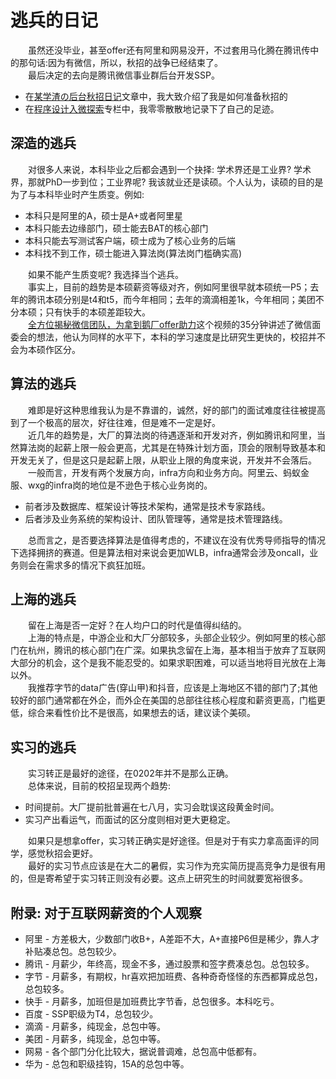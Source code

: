 # 逃兵的日记
&emsp;&emsp;虽然还没毕业，甚至offer还有阿里和网易没开，不过套用马化腾在腾讯传中的那句话:因为有微信，所以，秋招的战争已经结束了。   
&emsp;&emsp;最后决定的去向是腾讯微信事业群后台开发SSP。
- 在[某学渣の后台秋招日记](https://zhuanlan.zhihu.com/p/237740524)文章中，我大致介绍了我是如何准备秋招的
- 在[程序设计入微探索](https://www.zhihu.com/column/c_1039197804748595200)专栏中，我零零散散地记录下了自己的足迹。



## 深造的逃兵
&emsp;&emsp;对很多人来说，本科毕业之后都会遇到一个抉择: 学术界还是工业界? 学术界，那就PhD一步到位；工业界呢? 我该就业还是读硕。个人认为，读硕的目的是为了与本科毕业时产生质变。例如:
- 本科只是阿里的A，硕士是A+或者阿里星
- 本科只能去边缘部门，硕士能去BAT的核心部门
- 本科只能去写测试客户端，硕士成为了核心业务的后端
- 本科找不到工作，硕士能进入算法岗(算法岗门槛确实高)

&emsp;&emsp;如果不能产生质变呢? 我选择当个逃兵。  
&emsp;&emsp;事实上，目前的趋势是本硕薪资等级对齐，例如阿里很早就本硕统一P5；去年的腾讯本硕分别是t4和t5，而今年相同；去年的滴滴相差1k，今年相同；美团不分本硕；只有快手的本硕差距较大。   
&emsp;&emsp;[全方位揭秘微信团队，为拿到鹅厂offer助力](https://v.qq.com/x/cover/5cgr7q4siw1jzka/m0720zimxir.html)这个视频的35分钟讲述了微信面委会的想法，他认为同样的水平下，本科的学习速度是比研究生更快的，校招并不会为本硕作区分。

## 算法的逃兵

&emsp;&emsp;难即是好这种思维我认为是不靠谱的，诚然，好的部门的面试难度往往被提高到了一个极高的层次，好往往难，但是难不一定是好。  
&emsp;&emsp;近几年的趋势是，大厂的算法岗的待遇逐渐和开发对齐，例如腾讯和阿里，当然算法岗的起薪上限一般会更高，尤其是在特殊计划方面，顶会的限制导致基本和开发无关了，但是这只是起薪上限，从职业上限的角度来说，开发并不会落后。  
&emsp;&emsp;一般而言，开发有两个发展方向，infra方向和业务方向。阿里云、蚂蚁金服、wxg的infra岗的地位是不逊色于核心业务岗的。   
- 前者涉及数据库、框架设计等技术架构，通常是技术专家路线。
- 后者涉及业务系统的架构设计、团队管理等，通常是技术管理路线。

&emsp;&emsp;总而言之，是否要选择算法是值得考虑的，不建议在没有优秀导师指导的情况下选择拥挤的赛道。但是算法相对来说会更加WLB，infra通常会涉及oncall，业务则会在需求多的情况下疯狂加班。

## 上海的逃兵


&emsp;&emsp;留在上海是否一定好？在人均户口的时代是值得纠结的。  
&emsp;&emsp;上海的特点是，中游企业和大厂分部较多，头部企业较少。例如阿里的核心部门在杭州，腾讯的核心部门在广深。如果执念留在上海，基本相当于放弃了互联网大部分的机会，这个是我不能忍受的。如果求职困难，可以适当地将目光放在上海以外。  
&emsp;&emsp;我推荐字节的data广告(穿山甲)和抖音，应该是上海地区不错的部门了;其他较好的部门通常都在外企，而外企在美国的总部往往核心程度和薪资更高，门槛更低，综合来看性价比不是很高，如果想去的话，建议读个美硕。

## 实习的逃兵
&emsp;&emsp;实习转正是最好的途径，在0202年并不是那么正确。  
&emsp;&emsp;总体来说，目前的校招呈现两个趋势:
- 时间提前。大厂提前批普遍在七八月，实习会耽误这段黄金时间。
- 实习产出看运气，而面试的区分度则相对更大更稳定。  

&emsp;&emsp;如果只是想拿offer，实习转正确实是好途径。但是对于有实力拿高面评的同学，感觉秋招会更好。  
&emsp;&emsp;最好的实习节点应该是在大二的暑假，实习作为充实简历提高竞争力是很有用的，但是寄希望于实习转正则没有必要。这点上研究生的时间就要宽裕很多。

## 附录: 对于互联网薪资的个人观察
- 阿里 - 方差极大，少数部门收B+，A差距不大，A+直接P6但是稀少，靠人才补贴凑总包。总包较少。
- 腾讯 - 月薪少，年终高，现金不多，通过股票和签字费凑总包。总包较多。
- 字节 - 月薪多，有期权，hr喜欢把加班费、各种奇奇怪怪的东西都算成总包，总包较多。
- 快手 - 月薪多，加班但是加班费比字节香，总包很多。本科吃亏。
- 百度 - SSP职级为T4，总包较少。
- 滴滴 - 月薪多，纯现金，总包中等。
- 美团 - 月薪多，纯现金，总包中等。
- 网易 - 各个部门分化比较大，据说普调难，总包高中低都有。
- 华为 - 总包和职级挂钩，15A的总包中等。